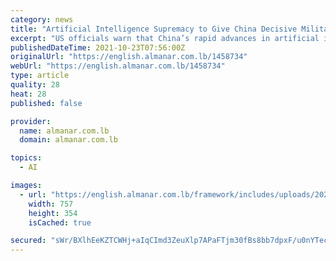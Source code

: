```yaml
---
category: news
title: "Artificial Intelligence Supremacy to Give China Decisive Military Edge over US: Officials"
excerpt: "US officials warn that China’s rapid advances in artificial intelligence could eventually give Beijing a decisive edge in military and dominance in other key sectors, as the world’s two largest economies compete for technological supremacy."
publishedDateTime: 2021-10-23T07:56:00Z
originalUrl: "https://english.almanar.com.lb/1458734"
webUrl: "https://english.almanar.com.lb/1458734"
type: article
quality: 28
heat: 28
published: false

provider:
  name: almanar.com.lb
  domain: almanar.com.lb

topics:
  - AI

images:
  - url: "https://english.almanar.com.lb/framework/includes/uploads/2021/10/manar-07689310016349752356-757x354.jpeg"
    width: 757
    height: 354
    isCached: true

secured: "sWr/BXlhEeKZTCWHj+aIqCImd3ZeuXlp7APaFTjm30fBs8bb7dpxF/u0nYTeccTopHJUDR7zyGTX6IaWekpH33/JTBnqMZs6lezbOqrY4zdYNizEqEEyKZ0pbk4tMEeFx3IZ0caLg8NTa/wtXhlu+89xpW2prRwI/rVRAHffeK9+bDThzMqAK+mkfNHhpvBUD/VF2jvEZNA+vT5AAamE6eBTtmmXwHQy6T6cWEPXAR4kI5c2l00JMFogkysd34SEI73BfyjXOzuGJaErt0A2wcyBWg8S06vRWQuKiKVqg/OALctfQy+PiEJxIddOapL3dcJN57nn9pRGo418GX9KP8L5Htnu5thvRW0jHZUkgC4=;cCk6rD5onMmaa5MgjJZDCQ=="
---
```


